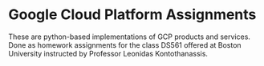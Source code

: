 # Google Cloud Platform Assignments

These are python-based implementations of GCP products and services. Done as homework assignments for the class DS561 offered at Boston University instructed by Professor Leonidas Kontothanassis.
